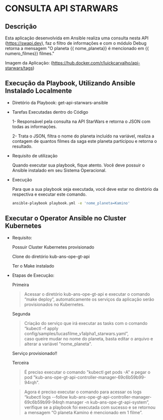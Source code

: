 # CONSULTA API STARWARS


## Descrição
Esta aplicação desenvolvida em Ansible realiza uma consulta nesta API (https://swapi.dev),
faz o filtro de informações e com o módulo Debug retorna a mensagem "O planeta {{ nome_planeta}} é mencionado em {{ numero_filmes}} filmes."

Imagem da Aplicação: (https://hub.docker.com/r/luickcarvalho/api-starwars/tags)

## Execução da Playbook, Utilizando Ansible Instalado Localmente

- Diretório da Playbook: get-api-starwars-ansible

- Tarefas Executadas dentro do Código

  1- Responsável pela consulta na API StarWars e retorna o JSON com todas as informações.

  2- Trata o JSON, filtra o nome do planeta incluído na variável, realiza a contagem de quantos filmes da saga este planeta participou e retorna o resultado.

- Requisito de utilização

  Quando executar sua playbook, fique atento. Você deve possuir o Ansible instalado em seu Sistema Operacional.

- Execução

  Para que a sua playbook seja executada, você deve estar no diretório da respectiva e executar este comando.
  ```sh
  ansible-playbook playbook.yml -e 'nome_planeta=Kamino'
  ```
## Executar o Operator Ansible no Cluster Kubernetes

- Requisito:
  
  Possuir Cluster Kubernetes provisionado
  
  Clone do diretório kub-ans-ope-gt-api
  
  Ter o Make instalado
  
- Etapas de Execução:  
  
  Primeira
  
  >Acessar o diretório kub-ans-ope-gt-api e executar o comando “make deploy”, automaticamente os serviços da aplicação serão provisionados no Kubernetes.
  
  Segunda
  
  >Criação do serviço que irá executar as tasks com o comando “kubectl –f apply config/samples/lucasfilme_v1alpha1_starwars.yaml”,  
  >caso queire mudar no nome do planeta, basta editar o arquivo e alterar a variável "nome_planeta".
  
  Serviço provisionado!! 
  
  Terceira
  >É preciso executar o comando "kubectl get pods -A" e pegar o pod "kub-ans-ope-gt-api-controller-manager-69c6b59b99-94rqh".
  
  >Agora é preciso executar o comando para acessar os logs “kubectl logs --follow kub-ans-ope-gt-api-controller-manager-69c6b59b99-94rqh manager -n kub-ans-ope-gt-api-system”,
  >verifique se a playbook foi executada com sucesso e se retornou a mensagem “O planeta Kamino é mencionado em 1 filme”.
